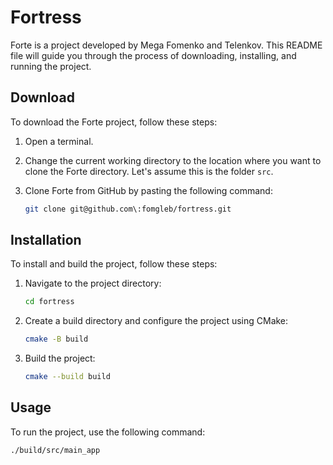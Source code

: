 # Fortress

Forte is a project developed by Mega Fomenko and Telenkov. This README file will guide you through the process of downloading, installing, and running the project.

## Download

To download the Forte project, follow these steps:

1. Open a terminal.
2. Change the current working directory to the location where you want to clone the Forte directory. Let's assume this is the folder `src`.
3. Clone Forte from GitHub by pasting the following command:

    ```sh
    git clone git@github.com\:fomgleb/fortress.git
    ```

## Installation

To install and build the project, follow these steps:

1. Navigate to the project directory:

    ```sh
    cd fortress
    ```

2. Create a build directory and configure the project using CMake:

    ```sh
    cmake -B build
    ```

3. Build the project:

    ```sh
    cmake --build build
    ```

## Usage

To run the project, use the following command:

```sh
./build/src/main_app
